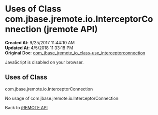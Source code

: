 # Uses of Class com.jbase.jremote.io.InterceptorConnection (jremote API)

**Created At:** 9/25/2017 11:44:10 AM  
**Updated At:** 4/5/2018 11:33:18 PM  
**Original Doc:** [com_jbase_jremote_io_class-use_interceptorconnection](https://docs.jbase.com/39253-class-use/com_jbase_jremote_io_class-use_interceptorconnection)  

<!--<br>    try {<br>        if (location.href.indexOf('is-external=true') == -1) {<br>            parent.document.title="Uses of Class com.jbase.jremote.io.InterceptorConnection (jremote   API)";<br>        }<br>    }<br>    catch(err) {<br>    }<br>//-->
JavaScript is disabled on your browser.



<!--<br>  allClassesLink = document.getElementById("allclasses\_navbar\_top");<br>  if(window==top) {<br>    allClassesLink.style.display = "block";<br>  }<br>  else {<br>    allClassesLink.style.display = "none";<br>  }<br>  //-->

## Uses of Class
com.jbase.jremote.io.InterceptorConnection

No usage of com.jbase.jremote.io.InterceptorConnection

Back to [jREMOTE API](com_jbase_jremote_package-summary)


